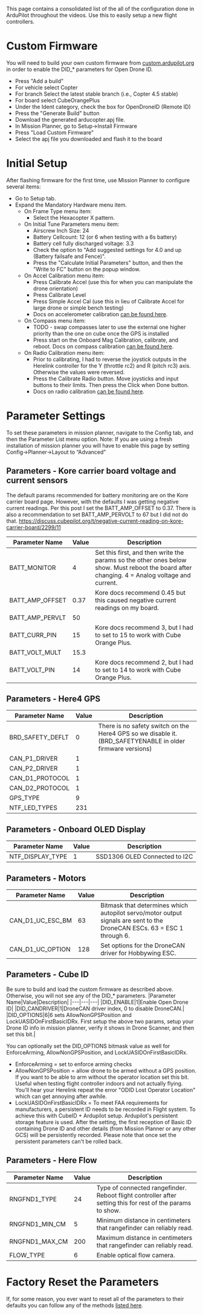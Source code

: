 This page contains a consolidated list of the all of the configuration done in ArduPilot throughout the videos. 
Use this to easily setup a new flight controllers.

# Custom Firmware
You will need to build your own custom firmware from [custom.ardupilot.org](http://custom.ardupilot.org/) in order to enable the DID_* parameters for Open Drone ID.
- Press "Add a build"
- For vehicle select Copter
- For branch Select the latest stable branch (i.e., Copter 4.5 stable)
- For board select CubeOrangePlus
- Under the Ident category, check the box for OpenDroneID (Remote ID)
- Press the "Generate Build" button
- Download the generated arducopter.apj file.
- In Mission Planner, go to Setup->Install Firmware
- Press "Load Custom Firmware"
- Select the apj file you downloaded and flash it to the board


# Initial Setup
After flashing firmware for the first time, use Mission Planner to configure several items:
- Go to Setup tab.
- Expand the Mandatory Hardware menu item.
  - On Frame Type menu item:
    - Select the Hexacopter X pattern.
  - On Initial Tune Parameters menu item:
    - Airscrew Inch Size: 24
    - Battery Cellcount: 12 (or 6 when testing with a 6s battery)
    - Battery cell fully discharged voltage: 3.3
    - Check the option to "Add suggested settings for 4.0 and up (Battery failsafe and Fence)".
    - Press the "Calculate Initial Parameters" button, and then the "Write to FC" button on the popup window.
  - On Accel Calibration menu item:
    - Press Calibrate Accel (use this for when you can manipulate the drone orientation)
    - Press Calibrate Level
    - Press Simple Accel Cal (use this in lieu of Calibrate Accel for large drone or simple bench testing)
    - Docs on accelerometer calibration [can be found here](https://ardupilot.org/copter/docs/common-accelerometer-calibration.html).    
  - On Compass menu item:
    - TODO - swap compasses later to use the external one higher priority than the one on cube once the GPS is installed
    - Press start on the Onboard Mag Calibration, calibrate, and reboot. Docs on compass calibration [can be found here](https://ardupilot.org/copter/docs/common-compass-calibration-in-mission-planner.html).
  - On Radio Calibration menu item:
    - Prior to calibrating, I had to reverse the joystick outputs in the Herelink controller for the Y (throttle rc2) and R (pitch rc3) axis. Otherwise the values were reversed.
    - Press the Calibrate Radio button. Move joysticks and input buttons to their limits. Then press the Click when Done button.
    - Docs on radio calibration [can be found here](https://ardupilot.org/copter/docs/common-radio-control-calibration.html).
    

# Parameter Settings
To set these parameters in mission planner, navigate to the Config tab, and then the Parameter List menu option.
Note: If you are using a fresh installation of mission planner you will have to enable this page by setting Config->Planner->Layout to “Advanced”

## Parameters - Kore carrier board voltage and current sensors
The default params recommended for battery monitoring are on the Kore carrier board page.
However, with the defaults I was getting negative current readings. Per this post I set the BATT_AMP_OFFSET to 0.37. There is also a recommendation to set BATT_AMP_PERVOLT to 67 but I did not do that.
https://discuss.cubepilot.org/t/negative-current-reading-on-kore-carrier-board/2299/11


|Parameter Name|Value|Description|
|---|---|---|
|BATT_MONITOR|4|Set this first, and then write the params so the other ones below show. Must reboot the board after changing. 4 = Analog voltage and current.|
|BATT_AMP_OFFSET|0.37|Kore docs recommend 0.45 but this caused negative current readings on my board.|
|BATT_AMP_PERVLT|50||
|BATT_CURR_PIN|15|Kore docs recommend 3, but I had to set to 15 to work with Cube Orange Plus.|
|BATT_VOLT_MULT|15.3||
|BATT_VOLT_PIN|14|Kore docs recommend 2, but I had to set to 14 to work with Cube Orange Plus.|
<!--
|XXX|XXX|XXX|
|XXX|XXX|XXX|
|XXX|XXX|XXX|
|XXX|XXX|XXX|
|XXX|XXX|XXX|
-->

## Parameters - Here4 GPS
|Parameter Name|Value|Description|
|---|---|---|
|BRD_SAFETY_DEFLT|0|There is no safety switch on the Here4 GPS so we disable it. (BRD_SAFETYENABLE in older firmware versions)|
|CAN_P1_DRIVER|1||
|CAN_P2_DRIVER|1||
|CAN_D1_PROTOCOL|1||
|CAN_D2_PROTOCOL|1||
|GPS_TYPE|9||
|NTF_LED_TYPES|231||

<!--
|XXX|XXX|XXX|
-->

## Parameters - Onboard OLED Display
|Parameter Name|Value|Description|
|---|---|---|
|NTF_DISPLAY_TYPE|1|SSD1306 OLED Connected to I2C|


## Parameters - Motors
|Parameter Name|Value|Description|
|---|---|---|
|CAN_D1_UC_ESC_BM|63|Bitmask that determines which autopilot servo/motor output signals are sent to the DroneCAN ESCs. 63 = ESC 1 through 6.|
|CAN_D1_UC_OPTION|128|Set options for the DroneCAN driver for Hobbywing ESC.|


## Parameters - Cube ID
Be sure to build and load the custom firmware as described above. Otherwise, you will not see any of the DID_* parameters.
|Parameter Name|Value|Description|
|---|---|---|
|DID_ENABLE|1|Enable Open Drone ID|
|DID_CANDRIVER|1|DroneCAN driver index, 0 to disable DroneCAN.|
|DID_OPTIONS|6|6 sets AllowNonGPSPosition and LockUASIDOnFirstBasicIDRx. First setup the above two params, setup your Drone ID info in mission planner, verify it shows in Drone Scanner, and then set this bit.|

You can optionally set the DID_OPTIONS bitmask value as well for EnforceArming, AllowNonGPSPosition, and LockUASIDOnFirstBasicIDRx.
- EnforceArming = set to enforce arming checks
- AllowNonGPSPosition = allow drone to be armed without a GPS position. If you want to be able to arm without the operator location set this bit. Useful when testing flight controller indoors and not actually flying. You'll hear your Herelink repeat the error "ODID Lost Operator Location" which can get annoying after awhile.
- LockUASIDOnFirstBasicIDRx = To meet FAA requirements for manufacturers, a persistent ID needs to be recorded in Flight system. To achieve this with CubeID + Ardupilot setup. Ardupilot's persistent storage feature is used. After the setting, the first reception of Basic ID containing Drone ID and other details (from Mission Planner or any other GCS) will be persistently recorded. Please note that once set the persistent parameters can't be rolled back.


## Parameters - Here Flow
|Parameter Name|Value|Description|
|---|---|---|
|RNGFND1_TYPE|24|Type of connected rangefinder. Reboot flight controller after setting this for rest of the params to show.|
|RNGFND1_MIN_CM|5|Minimum distance in centimeters that rangefinder can reliably read.|
|RNGFND1_MAX_CM|200|Maximum distance in centimeters that rangefinder can reliably read.|
|FLOW_TYPE|6|Enable optical flow camera.|



# Factory Reset the Parameters
If, for some reason, you ever want to reset all of the parameters to their defaults you can follow any of the methods [listed here](https://ardupilot.org/copter/docs/common-parameter-reset.html).






